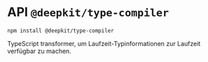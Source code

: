 # API `@deepkit/type-compiler`

```shell
npm install @deepkit/type-compiler
```

TypeScript transformer, um Laufzeit-Typinformationen zur Laufzeit verfügbar zu machen.

<api-docs package="@deepkit/type-compiler"></api-docs>